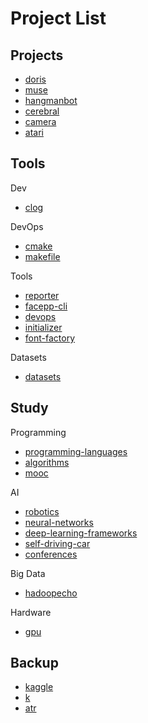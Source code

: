 Project List
=================================

Projects
-----------------------

- [doris](https://github.com/kwailamchan/doris)
- [muse](https://github.com/kwailamchan/muse)
- [hangmanbot](https://github.com/kwailamchan/hangmanbot)
- [cerebral](https://github.com/kwailamchan/cerebral.git)
- [camera](https://github.com/kwailamchan/camera.git)
- [atari](https://github.com/kwailamchan/atari)


Tools
-----------------------

Dev

- [clog](https://github.com/kwailamchan/clog)

DevOps

- [cmake](https://github.com/kwailamchan/cmake)
- [makefile](https://github.com/kwailamchan/makefile)

Tools

- [reporter](https://github.com/kwailamchan/reporter)
- [facepp-cli](https://github.com/kwailamchan/facepp-cli)
- [devops](https://github.com/kwailamchan/devops)
- [initializer](https://github.com/kwailamchan/initializer)
- [font-factory](https://github.com/kwailamchan/font-factory)

Datasets

- [datasets](https://github.com/kwailamchan/datasets)

Study
-----------------------

Programming

- [programming-languages](https://github.com/kwailamchan/programming-languages)
- [algorithms](https://github.com/kwailamchan/algorithms)
- [mooc](https://github.com/kwailamchan/mooc)

AI

- [robotics](https://github.com/kwailamchan/robotics)
- [neural-networks](https://github.com/kwailamchan/neural-networks)
- [deep-learning-frameworks](https://github.com/kwailamchan/deep-learning-frameworks)
- [self-driving-car](https://github.com/kwailamchan/self-driving-car.git)
- [conferences](https://github.com/kwailamchan/conferences)

Big Data

- [hadoopecho](https://github.com/kwailamchan/hadoopeco)


Hardware

- [gpu](https://github.com/kwailamchan/gpu)

Backup
-----------------------

- [kaggle](https://github.com/kwailamchan/kaggle)
- [k](https://github.com/kwailamchan/k)
- [atr](https://github.com/kwailamchan/atr)
